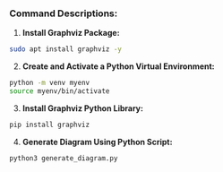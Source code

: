 ### Command Descriptions:

1. **Install Graphviz Package:**

```bash
sudo apt install graphviz -y
```

2. **Create and Activate a Python Virtual Environment:**

```bash
python -m venv myenv
source myenv/bin/activate
```

3. **Install Graphviz Python Library:**

```bash
pip install graphviz
```

4. **Generate Diagram Using Python Script:**

```bash
python3 generate_diagram.py
```
